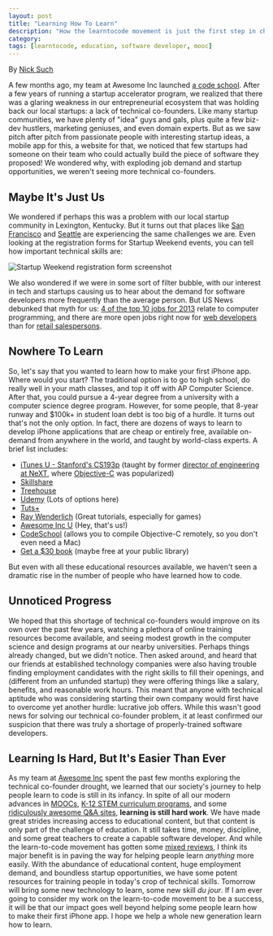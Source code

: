```yaml
---
layout: post
title: "Learning How To Learn"
description: "How the learntocode movement is just the first step in changing how we learn everything."
category: 
tags: [learntocode, education, software developer, mooc]
---
```


By [Nick Such](https://plus.google.com/+NickSuch/)

A few months ago, my team at Awesome Inc launched [a code school](http://awesomeincu.com/). After a few years of running a startup accelerator program, we realized that there was a glaring weakness in our entrepreneurial ecosystem that was holding back our local startups: a lack of technical co-founders. Like many startup communities, we have plenty of "idea" guys and gals, plus quite a few biz-dev hustlers, marketing geniuses, and even domain experts. But as we saw pitch after pitch from passionate people with interesting startup ideas, a mobile app for this, a website for that, we noticed that few startups had someone on their team who could actually build the piece of software they proposed! We wondered why, with exploding job demand and startup opportunities, we weren't seeing more technical co-founders.

## Maybe It's Just Us

We wondered if perhaps this was a problem with our local startup community in Lexington, Kentucky. But it turns out that places like [San Francisco](http://software.intel.com/en-us/blogs/2013/06/05/high-demand-the-occupational-outlook-for-developers) and [Seattle](http://www.prweb.com/releases/2013/5/prweb10722164.htm) are experiencing the same challenges we are. Even looking at the registration forms for Startup Weekend events, you can tell how important technical skills are:

<img src="http://f.cl.ly/items/471Z11241r1e0J2u3h3n/Screen%20Shot%202013-09-05%20at%201.00.31%20PM.png" alt="Startup Weekend registration form screenshot" />

We also wondered if we were in some sort of filter bubble, with our interest in tech and startups causing us to hear about the demand for software developers more frequently than the average person. But US News debunked that myth for us: [4 of the top 10 jobs for 2013](http://money.usnews.com/careers/best-jobs/rankings/the-100-best-jobs?int=7acb53) relate to computer programming, and there are more open jobs right now for [web developers](http://money.usnews.com/money/careers/slideshows/7-occupations-with-the-highest-hiring-demand/4) than for [retail salespersons](http://money.usnews.com/money/careers/slideshows/7-occupations-with-the-highest-hiring-demand/8).

## Nowhere To Learn

So, let's say that you wanted to learn how to make your first iPhone app. Where would you start? The traditional option is to go to high school, do really well in your math classes, and top it off with AP Computer Science. After that, you could pursue a 4-year degree from a university with a computer science degree program. However, for some people, that 8-year runway and $100k+ in student loan debt is too big of a hurdle. It turns out that's not the only option. In fact, there are dozens of ways to learn to develop iPhone applications that are cheap or entirely free, available on-demand from anywhere in the world, and taught by world-class experts. A brief list includes:

* [iTunes U - Stanford's CS193p](https://itunes.apple.com/us/course/coding-together-developing/id593208016) (taught by former [director of engineering at NeXT](http://www.nextcomputers.org/NeXTfiles/Articles/NeXTWORLD/NeXTWORLD_Extra/93.06.07.J.J.NWE/93.06.07.J.J.NWExtra22.html), where [Objective-C](http://en.wikipedia.org/wiki/Objective-C) was popularized)
* [Skillshare](http://www.skillshare.com/classes/technology/Program-iPhone-Apps-Become-an-iPhone-Developer/461761892?via=search)
* [Treehouse](http://teamtreehouse.com/library/ios-development)
* [Udemy](https://www.udemy.com/courses/search/?q=iphone) (Lots of options here)
* [Tuts+](http://mobile.tutsplus.com/category/tutorials/iphone/)
* [Ray Wenderlich](http://www.raywenderlich.com/tutorials) (Great tutorials, especially for games)
* [Awesome Inc U](http://awesomeincu.com/) (Hey, that's us!)
* [CodeSchool](http://www.codeschool.com/courses/try-ios) (allows you to compile Objective-C remotely, so you don't even need a Mac)
* [Get a $30 book](http://www.amazon.com/iOS-Programming-Ranch-Edition-Guides/dp/0321942051/ref=dp_ob_title_bk) (maybe free at your public library)

But even with all these educational resources available, we haven't seen a dramatic rise in the number of people who have learned how to code.

## Unnoticed Progress

We hoped that this shortage of technical co-founders would improve on its own over the past few years, watching a plethora of online training resources become available, and seeing modest growth in the computer science and design programs at our nearby universities. Perhaps things already changed, but we didn't notice. Then asked around, and heard that our friends at established technology companies were also having trouble finding employment candidates with the right skills to fill their openings, and (different from an unfunded startup) they were offering things like a salary, benefits, and reasonable work hours. This meant that anyone with technical aptitude who was considering starting their own company would first have to overcome yet another hurdle: lucrative job offers. While this wasn't good news for solving our technical co-founder problem, it at least confirmed our suspicion that there was truly a shortage of properly-trained software developers.

## Learning Is Hard, But It's Easier Than Ever

As my team at [Awesome Inc](http://awesomeincu.com/) spent the past few months exploring the technical co-founder drought, we learned that our society's journey to help people learn to code is still in its infancy. In spite of all our modern advances in [MOOCs](https://www.coursera.org/), [K-12 STEM curriculum programs](http://alum.mit.edu/volunteering/VolunteerTools/K12Toolkit?destination=node/18117), and some [ridiculously awesome Q&A sites](http://stackoverflow.com/), **learning is still hard work**. We have made great strides increasing access to educational content, but that content is only part of the challenge of education. It still takes time, money, discipline, and some great teachers to create a capable software developer. And while the learn-to-code movement has gotten some [mixed reviews](http://www.slate.com/articles/technology/future_tense/2013/08/everybody_does_not_need_to_learn_to_code.html), I think its major benefit is in paving the way for helping people learn *anything* more easily. With the abundance of educational content, huge employment demand, and boundless startup opportunities, we have some potent resources for training people in today's crop of technical skills. Tomorrow will bring some new technology to learn, some new skill *du jour*. If I am ever going to consider my work on the learn-to-code movement to be a success, it will be that our impact goes well beyond helping some people learn how to make their first iPhone app. I hope we help a whole new generation learn how to learn.